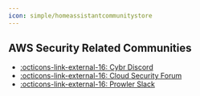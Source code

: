 ```yaml
---
icon: simple/homeassistantcommunitystore
---
```


## AWS Security Related Communities

- [ :octicons-link-external-16: Cybr Discord](https://cybr.com/discord)
- [ :octicons-link-external-16: Cloud Security Forum](https://cloudsecurityforum.slack.com/)
- [ :octicons-link-external-16: Prowler Slack](https://prowler-workspace.slack.com/)